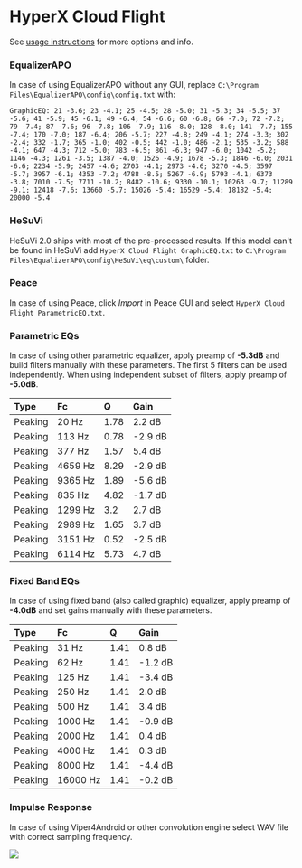 # HyperX Cloud Flight
See [usage instructions](https://github.com/jaakkopasanen/AutoEq#usage) for more options and info.

### EqualizerAPO
In case of using EqualizerAPO without any GUI, replace `C:\Program Files\EqualizerAPO\config\config.txt`
with:
```
GraphicEQ: 21 -3.6; 23 -4.1; 25 -4.5; 28 -5.0; 31 -5.3; 34 -5.5; 37 -5.6; 41 -5.9; 45 -6.1; 49 -6.4; 54 -6.6; 60 -6.8; 66 -7.0; 72 -7.2; 79 -7.4; 87 -7.6; 96 -7.8; 106 -7.9; 116 -8.0; 128 -8.0; 141 -7.7; 155 -7.4; 170 -7.0; 187 -6.4; 206 -5.7; 227 -4.8; 249 -4.1; 274 -3.3; 302 -2.4; 332 -1.7; 365 -1.0; 402 -0.5; 442 -1.0; 486 -2.1; 535 -3.2; 588 -4.1; 647 -4.3; 712 -5.0; 783 -6.5; 861 -6.3; 947 -6.0; 1042 -5.2; 1146 -4.3; 1261 -3.5; 1387 -4.0; 1526 -4.9; 1678 -5.3; 1846 -6.0; 2031 -6.6; 2234 -5.9; 2457 -4.6; 2703 -4.1; 2973 -4.6; 3270 -4.5; 3597 -5.7; 3957 -6.1; 4353 -7.2; 4788 -8.5; 5267 -6.9; 5793 -4.1; 6373 -3.8; 7010 -7.5; 7711 -10.2; 8482 -10.6; 9330 -10.1; 10263 -9.7; 11289 -9.1; 12418 -7.6; 13660 -5.7; 15026 -5.4; 16529 -5.4; 18182 -5.4; 20000 -5.4
```

### HeSuVi
HeSuVi 2.0 ships with most of the pre-processed results. If this model can't be found in HeSuVi add
`HyperX Cloud Flight GraphicEQ.txt` to `C:\Program Files\EqualizerAPO\config\HeSuVi\eq\custom\` folder.

### Peace
In case of using Peace, click *Import* in Peace GUI and select `HyperX Cloud Flight ParametricEQ.txt`.

### Parametric EQs
In case of using other parametric equalizer, apply preamp of **-5.3dB** and build filters manually
with these parameters. The first 5 filters can be used independently.
When using independent subset of filters, apply preamp of **-5.0dB**.

| Type    | Fc      |    Q | Gain    |
|:--------|:--------|:-----|:--------|
| Peaking | 20 Hz   | 1.78 | 2.2 dB  |
| Peaking | 113 Hz  | 0.78 | -2.9 dB |
| Peaking | 377 Hz  | 1.57 | 5.4 dB  |
| Peaking | 4659 Hz | 8.29 | -2.9 dB |
| Peaking | 9365 Hz | 1.89 | -5.6 dB |
| Peaking | 835 Hz  | 4.82 | -1.7 dB |
| Peaking | 1299 Hz | 3.2  | 2.7 dB  |
| Peaking | 2989 Hz | 1.65 | 3.7 dB  |
| Peaking | 3151 Hz | 0.52 | -2.5 dB |
| Peaking | 6114 Hz | 5.73 | 4.7 dB  |

### Fixed Band EQs
In case of using fixed band (also called graphic) equalizer, apply preamp of **-4.0dB** and set
gains manually with these parameters.

| Type    | Fc       |    Q | Gain    |
|:--------|:---------|:-----|:--------|
| Peaking | 31 Hz    | 1.41 | 0.8 dB  |
| Peaking | 62 Hz    | 1.41 | -1.2 dB |
| Peaking | 125 Hz   | 1.41 | -3.4 dB |
| Peaking | 250 Hz   | 1.41 | 2.0 dB  |
| Peaking | 500 Hz   | 1.41 | 3.4 dB  |
| Peaking | 1000 Hz  | 1.41 | -0.9 dB |
| Peaking | 2000 Hz  | 1.41 | 0.4 dB  |
| Peaking | 4000 Hz  | 1.41 | 0.3 dB  |
| Peaking | 8000 Hz  | 1.41 | -4.4 dB |
| Peaking | 16000 Hz | 1.41 | -0.2 dB |

### Impulse Response
In case of using Viper4Android or other convolution engine select WAV file with correct sampling frequency.

![](https://raw.githubusercontent.com/jaakkopasanen/AutoEq/master/results/rtings/avg/HyperX%20Cloud%20Flight/HyperX%20Cloud%20Flight.png)